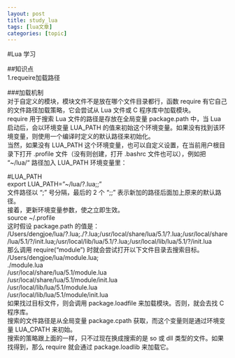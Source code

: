 ```yaml
---
layout: post
title: study_lua 
tags: [lua文章]
categories: [topic]
---
```

<p>#Lua  学习</p>
<p>##知识点<br/>1.requeire加载路径</p>
<p>###加载机制<br/>对于自定义的模块，模块文件不是放在哪个文件目录都行，函数 require 有它自己的文件路径加载策略，它会尝试从 Lua 文件或 C 程序库中加载模块。<br/>require 用于搜索 Lua 文件的路径是存放在全局变量 package.path 中，当 Lua 启动后，会以环境变量 LUA_PATH 的值来初始这个环境变量。如果没有找到该环境变量，则使用一个编译时定义的默认路径来初始化。<br/>当然，如果没有 LUA_PATH 这个环境变量，也可以自定义设置，在当前用户根目录下打开 .profile 文件（没有则创建，打开 .bashrc 文件也可以），例如把 “~/lua/“ 路径加入 LUA_PATH 环境变量里：</p>
<p>#LUA_PATH<br/>export LUA_PATH=”~/lua/?.lua;;”<br/>文件路径以 “;” 号分隔，最后的 2 个 “;;” 表示新加的路径后面加上原来的默认路径。<br/>接着，更新环境变量参数，使之立即生效。<br/>source ~/.profile<br/>这时假设 package.path 的值是：<br/>/Users/dengjoe/lua/?.lua;./?.lua;/usr/local/share/lua/5.1/?.lua;/usr/local/share/lua/5.1/?/init.lua;/usr/local/lib/lua/5.1/?.lua;/usr/local/lib/lua/5.1/?/init.lua<br/>那么调用 require(“module”) 时就会尝试打开以下文件目录去搜索目标。<br/>/Users/dengjoe/lua/module.lua;<br/>./module.lua<br/>/usr/local/share/lua/5.1/module.lua<br/>/usr/local/share/lua/5.1/module/init.lua<br/>/usr/local/lib/lua/5.1/module.lua<br/>/usr/local/lib/lua/5.1/module/init.lua<br/>如果找过目标文件，则会调用 package.loadfile 来加载模块。否则，就会去找 C 程序库。<br/>搜索的文件路径是从全局变量 package.cpath 获取，而这个变量则是通过环境变量 LUA_CPATH 来初始。<br/>搜索的策略跟上面的一样，只不过现在换成搜索的是 so 或 dll 类型的文件。如果找得到，那么 require 就会通过 package.loadlib 来加载它。</p>